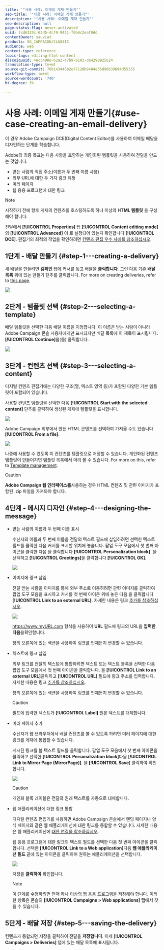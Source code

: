 ```yaml
---
title: '"사용 사례: 이메일 게재 만들기"'
seo-title: '"사용 사례: 이메일 게재 만들기"'
description: '"사용 사례: 이메일 게재 만들기"'
seo-description: null
page-status-flag: never-activated
uuid: 7cd6329c-63d5-4cf0-9451-f0b4c2eaf0dd
contentOwner: sauviat
products: SG_CAMPAIGN/CLASSIC
audience: web
content-type: reference
topic-tags: editing-html-content
discoiquuid: 4ec34980-62a2-47b9-b103-de4290925624
translation-type: tm+mt
source-git-commit: 70b143445b2e77128b9404e35d96b39694d55335
workflow-type: tm+mt
source-wordcount: '740'
ht-degree: 3%

---
```



# 사용 사례: 이메일 게재 만들기{#use-case-creating-an-email-delivery}

이 경우 Adobe Campaign DCE(Digital Content Editor)를 사용하여 이메일 배달을 디자인하는 단계를 학습합니다.

Adobe의 최종 목표는 다음 사항을 포함하는 개인화된 템플릿을 사용하여 전달을 만드는 것입니다.

* 받는 사람의 직접 주소(이름과 두 번째 이름 사용)
* 외부 URL에 대한 두 가지 링크 유형
* 미러 페이지
* 웹 응용 프로그램에 대한 링크

>[!NOTE]
>
>시작하기 전에 향후 게재의 컨텐츠를 호스팅하도록 하나 이상의 **HTML 템플릿** 을 구성해야 합니다.
>
>전달에서 **[!UICONTROL Properties]** 탭 **[!UICONTROL Content editing mode]** 의 **[!UICONTROL Advanced]** 이 로 설정되어 있는지 확인합니다 **[!UICONTROL DCE]**. 편집기의 최적의 작업을 확인하려면 [컨텐츠 편집 우수 사례를 참조하십시오](../../web/using/content-editing-best-practices.md).

## 1단계 - 배달 만들기 {#step-1---creating-a-delivery}

새 배달을 만들려면 **캠페인** 탭에 커서를 놓고 배달을 **클릭합니다**. 그런 다음 기존 **배달 목록** 위에 있는 만들기 단추를 클릭합니다. For more on creating deliveries, refer to [this page](../../delivery/using/about-email-channel.md).

![](assets/delivery_step_1.png)

## 2단계 - 템플릿 선택 {#step-2---selecting-a-template}

배달 템플릿을 선택한 다음 배달 이름을 지정합니다. 이 이름은 받는 사람이 아니라 Adobe Campaign 콘솔 사용자에게만 표시되지만 배달 목록에 이 제목이 표시됩니다. **[!UICONTROL Continue]**&#x200B;을(를) 클릭합니다.

![](assets/dce_delivery_model.png)

## 3단계 - 컨텐츠 선택 {#step-3---selecting-a-content}

디지털 컨텐츠 편집기에는 다양한 구조(열, 텍스트 영역 등)가 포함된 다양한 기본 템플릿이 포함되어 있습니다.

사용할 컨텐츠 템플릿을 선택한 다음 **[!UICONTROL Start with the selected content]** 단추를 클릭하여 생성된 게재에 템플릿을 표시합니다.

![](assets/dce_select_model.png)

Adobe Campaign 외부에서 만든 HTML 콘텐츠를 선택하여 가져올 수도 있습니다 **[!UICONTROL From a file]**.

![](assets/dce_select_from_file_template.png)

나중에 사용할 수 있도록 이 컨텐츠를 템플릿으로 저장할 수 있습니다. 개인화된 컨텐츠 템플릿이 만들어지면 템플릿 목록에서 미리 볼 수 있습니다. For more on this, refer to [Template management](../../web/using/template-management.md).

>[!CAUTION]
>
>**Adobe Campaign 웹 인터페이스를**&#x200B;사용하는 경우 HTML 컨텐츠 및 관련 이미지가 포함된 .zip 파일을 가져와야 합니다.

## 4단계 - 메시지 디자인 {#step-4---designing-the-message}

* 받는 사람의 이름과 두 번째 이름 표시

   수신자의 이름과 두 번째 이름을 전달의 텍스트 필드에 삽입하려면 선택한 텍스트 필드를 클릭한 다음 커서를 표시할 위치에 놓습니다. 팝업 도구 모음에서 첫 번째 아이콘을 클릭한 다음 을 클릭합니다 **[!UICONTROL Personalization block]**. 을 선택하고 **[!UICONTROL Greetings]**&#x200B;을 클릭합니다 **[!UICONTROL OK]**.

   ![](assets/dce_personalizationblock_greetings.png)

* 이미지에 링크 삽입

   전달 받는 사람을 이미지를 통해 외부 주소로 이동하려면 관련 이미지를 클릭하여 팝업 도구 모음을 표시하고 커서를 첫 번째 아이콘 위에 놓은 다음 을 클릭합니다 **[!UICONTROL Link to an external URL]**. 자세한 내용은 링크 [추가를 참조하십시오](../../web/using/editing-content.md#adding-a-link).

   ![](assets/dce_externalpage.png)

   https://www.myURL.com 형식을 사용하여 **URL** 필드에 링크의 URL을 **입력한 다음**&#x200B;을확인합니다.

   창의 오른쪽에 있는 섹션을 사용하여 링크를 언제든지 변경할 수 있습니다.

* 텍스트에 링크 삽입

   외부 링크를 전달의 텍스트에 통합하려면 텍스트 또는 텍스트 블록을 선택한 다음 팝업 도구 모음에서 첫 번째 아이콘을 클릭합니다. 을 **[!UICONTROL Link to an external URL]**&#x200B;클릭하고 **[!UICONTROL URL]** 필드에 링크 주소를 입력합니다. 자세한 내용은 링크 [추가를 참조하십시오](../../web/using/editing-content.md#adding-a-link).

   창의 오른쪽에 있는 섹션을 사용하여 링크를 언제든지 변경할 수 있습니다.

   >[!CAUTION]
   >
   >필드에 입력한 텍스트가 **[!UICONTROL Label]** 원본 텍스트를 대체합니다.

* 미러 페이지 추가

   수신자가 웹 브라우저에서 배달 컨텐츠를 볼 수 있도록 하려면 미러 페이지에 대한 링크를 게재에 통합할 수 있습니다.

   게시된 링크를 볼 텍스트 필드를 클릭합니다. 팝업 도구 모음에서 첫 번째 아이콘을 클릭하고 선택한 **[!UICONTROL Personalization block]**&#x200B;다음 **[!UICONTROL Link to Mirror Page (MirrorPage)]**. 을 **[!UICONTROL Save]** 클릭하여 확인합니다.

   ![](assets/dce_mirrorpage.png)

   >[!CAUTION]
   >
   >개인화 블록 레이블은 전달의 원래 텍스트를 자동으로 대체합니다.

* 웹 애플리케이션에 대한 링크 통합

   디지털 컨텐츠 편집기를 사용하면 Adobe Campaign 콘솔에서 랜딩 페이지나 양식 페이지와 같은 웹 애플리케이션에 대한 링크를 통합할 수 있습니다. 자세한 내용은 웹 애플리케이션에 [대한 연결을 참조하십시오](../../web/using/editing-content.md#link-to-a-web-application).

   웹 응용 프로그램에 대한 링크의 텍스트 필드를 선택한 다음 첫 번째 아이콘을 클릭합니다. 선택한 **[!UICONTROL Link to a Web application]**&#x200B;다음 **웹 애플리케이션 필드** 끝에 있는 아이콘을 클릭하여 원하는 애플리케이션을 선택합니다.

   ![](assets/dce_webapp.png)

   저장을 **클릭하여** 확인합니다.

   >[!NOTE]
   >
   >이 단계를 수행하려면 먼저 하나 이상의 웹 응용 프로그램을 저장해야 합니다. 이러한 항목은 콘솔의 **[!UICONTROL Campaigns > Web applications]** 탭에서 찾을 수 있습니다.

## 5단계 - 배달 저장 {#step-5---saving-the-delivery}

컨텐츠가 통합되면 저장을 클릭하여 전달을 **저장합니다**. 이제 **[!UICONTROL Campaigns > Deliveries]** 탭에 있는 배달 목록에 표시됩니다.
